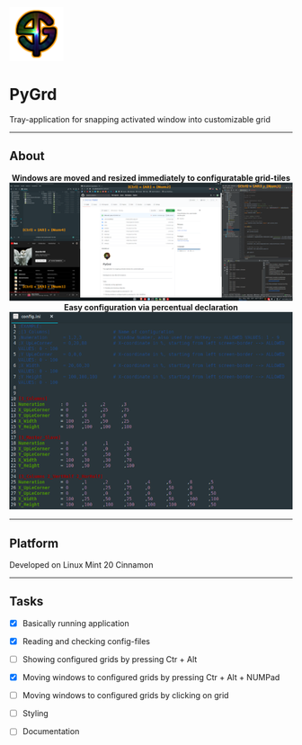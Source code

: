 ![Alt text](icons/PyGrd_96.png?raw=true "Title")
# PyGrd
Tray-application for snapping activated window into customizable grid
***
## About
<p align="center">
  <b>Windows are moved and resized immediately to configuratable grid-tiles</b>
  <img src="documentation/windows.png">
  <b>Easy configuration via percentual declaration</b>
  <img src="documentation/config.png">
</p>

***
## Platform
Developed on Linux Mint 20 Cinnamon
***
## Tasks
- [x] Basically running application
- [x] Reading and checking config-files
- [ ] Showing configured grids by pressing Ctr + Alt
- [x] Moving windows to configured grids by pressing Ctr + Alt + NUMPad
- [ ] Moving windows to configured grids by clicking on grid

- [ ] Styling
- [ ] Documentation
